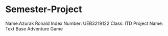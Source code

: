 # Semester-Project
Name:Azurak Ronald
Index Number: UEB3219122
Class: ITD
Project Name: Text Base Adventure Game
